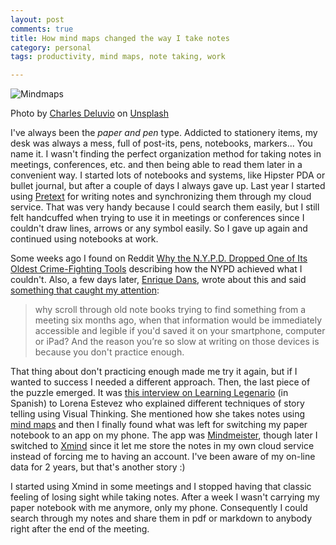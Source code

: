 ```yaml
---
layout: post
comments: true
title: How mind maps changed the way I take notes
category: personal
tags: productivity, mind maps, note taking, work

---
```


![Mindmaps](./mindmaps.jpg)

Photo by [Charles Deluvio](https://unsplash.com/@charlesdeluvio?utm_source=unsplash&utm_medium=referral&utm_content=creditCopyText) on [Unsplash](https://unsplash.com/s/photos/mindmaps?utm_source=unsplash&utm_medium=referral&utm_content=creditCopyText)

I've always been the _paper and pen_ type. Addicted to stationery items, my desk was always a mess, full of post-its, pens, notebooks, markers... You name it. I wasn't finding the perfect organization method for taking notes in meetings, conferences, etc. and then being able to read them later in a convenient way. I started lots of notebooks and systems, like Hipster PDA or bullet journal, but after a couple of days I always gave up. Last year I started using [Pretext](https://apps.apple.com/us/app/pretext/id1347707000) for writing notes and synchronizing them through my cloud service. That was very handy because I could search them easily, but I still felt handcuffed when trying to use it in meetings or conferences since I couldn't draw lines, arrows or any symbol easily. So I gave up again and continued using notebooks at work.

Some weeks ago I found on Reddit [Why the N.Y.P.D. Dropped One of Its Oldest Crime-Fighting Tools](https://www.nytimes.com/2020/02/05/nyregion/nypd-memo-book.html) describing how the NYPD achieved what I couldn't. Also, a few days later, [Enrique Dans](https://enriquedans.com), wrote about this and said [something that caught my attention](https://www.forbes.com/sites/enriquedans/2020/02/10/digital-transformation-is-happening-in-our-policeforces/):

>why scroll through old note books trying to find something from a meeting six months ago, when that information would be immediately accessible and legible if you'd saved it on your smartphone, computer or iPad? And the reason you’re so slow at writing on those devices is because you don't practice enough.

That thing about don't practicing enough made me try it again, but if I wanted to success I needed a different approach. Then, the last piece of the puzzle emerged. It was [this interview on Learning Legenario](https://learninglegendario.com/episodio-30-visual-thinking-y-formacion-con-lorena-estevez/) (in Spanish) to Lorena Estevez who explained different techniques of story telling using Visual Thinking. She mentioned how she takes notes using [mind maps](https://www.youtube.com/watch?v=5nTuScU70As) and then I finally found what was left for switching my paper notebook to an app on my phone. The app was [Mindmeister](https://www.mindmeister.com), though later I switched to [Xmind](https://www.xmind.net) since it let me store the notes in my own cloud service instead of forcing me to having an account. I've been aware of my on-line data for 2 years, but that's another story :)

I started using Xmind in some meetings and I stopped having that classic feeling of losing sight while taking notes. After a week I wasn't carrying my paper notebook with me anymore, only my phone. Consequently I could search through my notes and share them in pdf or markdown to anybody right after the end of the meeting.

